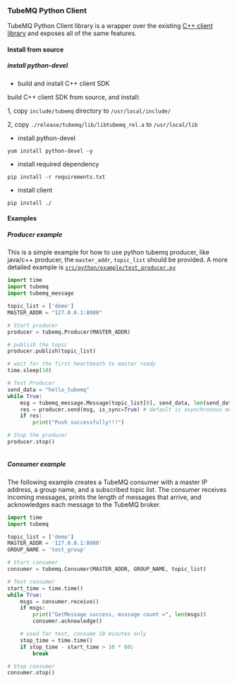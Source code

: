 ### TubeMQ Python Client
TubeMQ Python Client library is a wrapper over the existing [C++ client library](https://github.com/apache/inlong/tree/master/inlong-tubemq/tubemq-client-twins/tubemq-client-cpp/) and exposes all of the same features.

#### Install from source
##### install python-devel
- build and install C++ client SDK

build C++ client SDK from source, and install:

1, copy `include/tubemq` directory  to `/usr/local/include/`

2, copy `./release/tubemq/lib/libtubemq_rel.a` to `/usr/local/lib`
&nbsp;

- install python-devel
```
yum install python-devel -y
```
- install required dependency
```
pip install -r requirements.txt
```

- install client
```
pip install ./
```

#### Examples
##### Producer example

This is a simple example for how to use python tubemq producer,  like java/c++ producer, the `master_addr`, `topic_list` should be provided. A more detailed example is [`src/python/example/test_producer.py`](src/python/example/test_producer.py)

```python
import time
import tubemq
import tubemq_message

topic_list = ['demo']
MASTER_ADDR = "127.0.0.1:8000"

# Start producer
producer = tubemq.Producer(MASTER_ADDR)

# publish the topic
producer.publish(topic_list)

# wait for the first heartbeath to master ready
time.sleep(10)

# Test Producer
send_data = "hello_tubemq"
while True:
    msg = tubemq_message.Message(topic_list[0], send_data, len(send_data))
    res = producer.send(msg, is_sync=True) # default is asynchronous mode, convience for demo
    if res:
        print("Push successfully!!!")

# Stop the producer
producer.stop()
       
```



##### Consumer example

The following example creates a TubeMQ consumer with a master IP address, a group name, and a subscribed topic list. The consumer receives incoming messages, prints the length of messages that arrive, and acknowledges each message to the TubeMQ broker.
```python
import time
import tubemq

topic_list = ['demo']
MASTER_ADDR = '127.0.0.1:8000'
GROUP_NAME = 'test_group'

# Start consumer
consumer = tubemq.Consumer(MASTER_ADDR, GROUP_NAME, topic_list)

# Test consumer
start_time = time.time()
while True:
    msgs = consumer.receive()
    if msgs:
        print("GetMessage success, msssage count =", len(msgs))
        consumer.acknowledge()

    # used for test, consume 10 minutes only
    stop_time = time.time()
    if stop_time - start_time > 10 * 60:
        break

# Stop consumer
consumer.stop()
```
